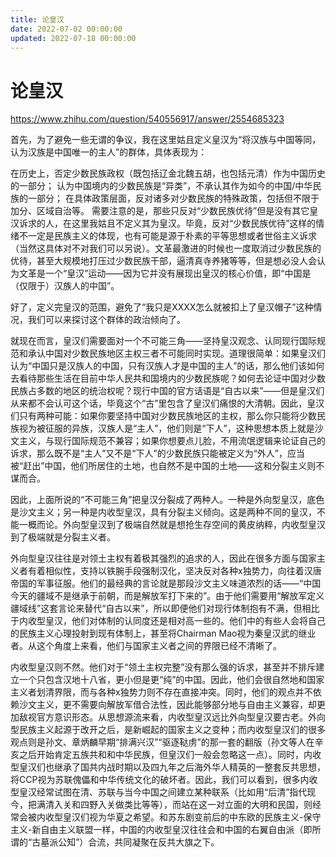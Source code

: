 ```yaml
---
title: 论皇汉
date: 2022-07-02 00:00:00
updated: 2022-07-18 00:00:00
---
```


# 论皇汉

https://www.zhihu.com/question/540556917/answer/2554685323

首先，为了避免一些无谓的争议，我在这里姑且定义皇汉为“将汉族与中国等同，认为汉族是中国唯一的主人”的群体，具体表现为：

在历史上，否定少数民族政权（既包括辽金北魏五胡，也包括元清）作为中国历史的一部分；
认为中国境内的少数民族是“异类”，不承认其作为如今的中国/中华民族的一部分；
在具体政策层面，反对诸多对少数民族的特殊政策，包括但不限于加分、区域自治等。
需要注意的是，那些只反对“少数民族优待”但是没有其它皇汉诉求的人，在这里我姑且不定义其为皇汉。毕竟，反对“少数民族优待”这样的情绪不一定是民族主义的体现，也有可能是源于朴素的平等思想或者世俗主义诉求（当然这具体对不对我们可以另说）。文革最激进的时候也一度取消过少数民族的优待，甚至大规模地打压过少数民族干部，逼清真寺养猪等等，但是想必没人会认为文革是一个“皇汉”运动——因为它并没有展现出皇汉的核心价值，即“中国是（仅限于）汉族人的中国”。

好了，定义完皇汉的范围，避免了“我只是XXXX怎么就被扣上了皇汉帽子”这种情况，我们可以来探讨这个群体的政治倾向了。

就现在而言，皇汉们需要面对一个不可能三角——坚持皇汉观念、认同现行国际规范和承认中国对少数民族地区主权三者不可能同时实现。道理很简单：如果皇汉们认为“中国只是汉族人的中国，只有汉族人才是中国的主人”的话，那么他们该如何去看待那些生活在目前中华人民共和国境内的少数民族呢？如何去论证中国对少数民族占多数的地区的统治权呢？现行中国的官方话语是“自古以来”——但是皇汉们从来都不会认可这个话，毕竟这个“古”里包含了皇汉们痛恨的大清朝。因此，皇汉们只有两种可能：如果你要坚持中国对少数民族地区的主权，那么你只能将少数民族视为被征服的异族，汉族人是“主人”，他们则是“下人”，这种思想本质上就是沙文主义，与现行国际规范不兼容；如果你想要点儿脸，不用流氓逻辑来论证自己的诉求，那么既不是“主人”又不是“下人”的少数民族只能被定义为“外人”，应当被“赶出”中国，他们所居住的土地，也自然不是中国的土地——这和分裂主义则不谋而合。

因此，上面所说的“不可能三角”把皇汉分裂成了两种人。一种是外向型皇汉，底色是沙文主义；另一种是内收型皇汉，具有分裂主义倾向。这是两种不同的皇汉，不能一概而论。外向型皇汉到了极端自然就是想抢生存空间的黄皮纳粹，内收型皇汉到了极端就是分裂主义者。

外向型皇汉往往是对领土主权有着极其强烈的追求的人，因此在很多方面与国家主义者有着相似性，支持以铁腕手段强制汉化，坚决反对各种x独势力，向往着汉唐帝国的军事征服。他们的最经典的言论就是那段沙文主义味道浓烈的话——“中国今天的疆域不是继承于前朝，而是解放军打下来的”。由于他们需要用“解放军定义疆域线”这套言论来替代“自古以来”，所以即便他们对现行体制抱有不满，但相比于内收型皇汉，他们对体制的认同度还是相对高一些的。他们中的有些人会将自己的民族主义心理投射到现有体制上，甚至将Chairman Mao视为秦皇汉武的继业者。从这个角度上来看，他们与国家主义者之间的界限已经不清晰了。

内收型皇汉则不然。他们对于“领土主权完整”没有那么强的诉求，甚至并不排斥建立一个只包含汉地十八省，更小但是更“纯”的中国。因此，他们会很自然地和国家主义者划清界限，而与各种x独势力则不存在直接冲突。同时，他们的观点并不依赖沙文主义，更不需要向解放军借合法性，因此能够部分地与自由主义兼容，却更加敌视官方意识形态。从思想源流来看，内收型皇汉远比外向型皇汉要古老。外向型民族主义起源于改开之后，是新崛起的国家主义之变种；而内收型皇汉们的很多观点则是孙文、章炳麟早期“排满兴汉”“驱逐鞑虏”的那一套的翻版（孙文等人在辛亥之后开始肯定五族共和和中华民族，但皇汉们一般会忽略这一点）。同时，内收型皇汉们也继承了国共内战时期以及四九年之后海外华人精英的一整套反共思想，将CCP视为苏联傀儡和中华传统文化的破坏者。因此，我们可以看到，很多内收型皇汉经常试图在清、苏联与当今中国之间建立某种联系（比如用“后清”指代现今，把满清入关和四野入关做类比等等），而站在这一对立面的大明和民国，则经常会被内收型皇汉们视为华夏之希望。和苏东剧变前后的中东欧的民族主义-保守主义-新自由主义联盟一样，中国的内收型皇汉往往会和中国的右翼自由派（即所谓的“古墓派公知”）合流，共同凝聚在反共大旗之下。

